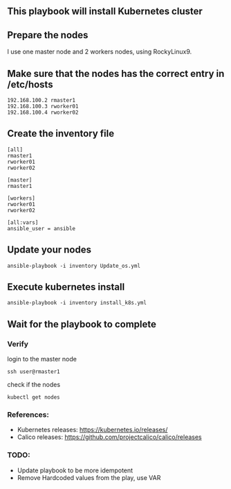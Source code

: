 ## This playbook will install Kubernetes cluster

## Prepare the nodes

I use  one master node and 2 workers nodes, using RockyLinux9.

## Make sure that the nodes has the correct entry in /etc/hosts

```
192.168.100.2 rmaster1
192.168.100.3 rworker01
192.168.100.4 rworker02
```
## Create the inventory file
```
[all]
rmaster1
rworker01
rworker02

[master]
rmaster1

[workers]
rworker01
rworker02

[all:vars]
ansible_user = ansible
```

## Update your nodes
```
ansible-playbook -i inventory Update_os.yml
```

## Execute kubernetes install
```
ansible-playbook -i inventory install_k8s.yml
```

## Wait for the playbook to complete

### Verify

login to the master node
```
ssh user@rmaster1
```
check if the nodes

```
kubectl get nodes
```

### References:
* Kubernetes releases: https://kubernetes.io/releases/
* Calico releases: https://github.com/projectcalico/calico/releases

### TODO:
- Update playbook to be more idempotent
- Remove Hardcoded values from the play, use VAR
